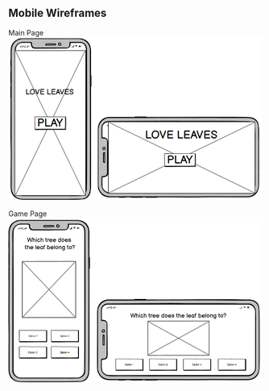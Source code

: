 ## Mobile Wireframes
Main Page
![Main Page](/documentation/images/wireframe-imgs/mobile-main.png)

Game Page
![Game Page](/documentation/images/wireframe-imgs/mobile-play.png)